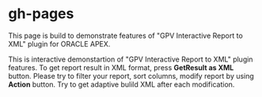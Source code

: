 gh-pages
========

This page is build to demonstrate features of "GPV Interactive Report to XML" plugin for ORACLE APEX.

This is interactive demonstartion of "GPV Interactive Report to XML" plugin features.
To get report result in XML format, press <b>GetResult as XML</b> button.
Please try to 
filter your report, 
sort columns,
modify report by using <b>Action</b> button.
Try to get adaptive bulild XML after each modification. 
